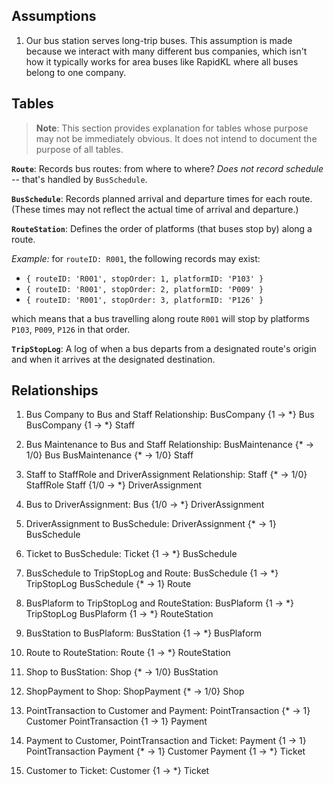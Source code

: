 ## Assumptions
1. Our bus station serves long-trip buses. This assumption is made because we interact with many different bus companies, which isn't how it typically works for area buses like RapidKL where all buses belong to one company.

## Tables
> **Note**: This section provides explanation for tables whose purpose may not be immediately obvious. It does not intend to document the purpose of all tables.

**`Route`**: Records bus routes: from where to where? *Does not record schedule* -- that's handled by `BusSchedule`. 

**`BusSchedule`**: Records planned arrival and departure times for each route. (These times may not reflect the actual time of arrival and departure.) 

**`RouteStation`**: Defines the order of platforms (that buses stop by) along a route.

*Example:* for `routeID: R001`, the following records may exist:
- `{ routeID: 'R001', stopOrder: 1, platformID: 'P103' }`
- `{ routeID: 'R001', stopOrder: 2, platformID: 'P009' }`
- `{ routeID: 'R001', stopOrder: 3, platformID: 'P126' }`

which means that a bus travelling along route `R001` will stop by platforms `P103`, `P009`, `P126` in that order.

**`TripStopLog`**: A log of when a bus departs from a designated route's origin and when it arrives at the designated destination. 

## Relationships
1. Bus Company to Bus and Staff Relationship:
BusCompany {1 → \*} Bus
BusCompany {1 → \*} Staff

2. Bus Maintenance to Bus and Staff Relationship:
BusMaintenance {\* → 1/0} Bus
BusMaintenance {\* → 1/0} Staff

3. Staff to StaffRole and DriverAssignment Relationship:
Staff {\* → 1/0} StaffRole
Staff {1/0 → \*} DriverAssignment

4. Bus to DriverAssignment:
Bus {1/0 → \*} DriverAssignment

5. DriverAssignment to BusSchedule:
DriverAssignment {\* → 1} BusSchedule

6. Ticket to BusSchedule:
Ticket {1 → \*} BusSchedule

7. BusSchedule to TripStopLog and Route:
BusSchedule {1 → \*} TripStopLog
BusSchedule {\* → 1} Route

8. BusPlaform to TripStopLog and RouteStation:
BusPlaform {1 → \*} TripStopLog
BusPlaform {1 → \*} RouteStation

9. BusStation to BusPlaform:
BusStation {1 → \*} BusPlaform

10. Route to RouteStation:
Route {1 → \*} RouteStation

11. Shop to BusStation:
Shop {\* → 1/0} BusStation

12. ShopPayment to Shop:
ShopPayment {\* → 1/0} Shop

13. PointTransaction to Customer and Payment:
PointTransaction {\* → 1} Customer
PointTransaction {1 → 1} Payment

14. Payment to Customer, PointTransaction and Ticket:
Payment {1 → 1} PointTransaction
Payment {\* → 1} Customer
Payment {1 → \*} Ticket

15. Customer to Ticket:
Customer {1 → \*} Ticket
